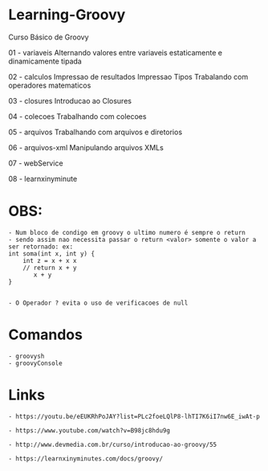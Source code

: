 # Learning-Groovy
Curso Básico de Groovy

01 - variaveis
    Alternando valores entre variaveis estaticamente 
    e dinamicamente tipada
    
02 - calculos
    Impressao de resultados 
    Impressao Tipos
    Trabalando com operadores matematicos
  
03 - closures
    Introducao ao Closures

04 - colecoes
    Trabalhando com colecoes
 
05 - arquivos
    Trabalhando com arquivos e diretorios

06 - arquivos-xml
    Manipulando arquivos XMLs
   
07 - webService

08 - learnxinyminute

# OBS:
    - Num bloco de condigo em groovy o ultimo numero é sempre o return
    - sendo assim nao necessita passar o return <valor> somente o valor a ser retornado: ex:
    int soma(int x, int y) {
        int z = x + x x
        // return x + y
           x + y
    }


    - O Operador ? evita o uso de verificacoes de null
# Comandos
    - groovysh
    - groovyConsole

# Links

    - https://youtu.be/eEUKRhPoJAY?list=PLc2foeLQlP8-lhTI7K6iI7nw6E_iwAt-p

    - https://www.youtube.com/watch?v=B98jc8hdu9g

    - http://www.devmedia.com.br/curso/introducao-ao-groovy/55

    - https://learnxinyminutes.com/docs/groovy/
